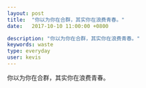 ```yaml
---
layout: post
title:  "你以为你在合群，其实你在浪费青春。"
date:   2017-10-10 11:00:00 +0800

description: "你以为你在合群，其实你在浪费青春。"
keywords: waste
type: everyday
user: kevis
---
```

你以为你在合群，其实你在浪费青春。


